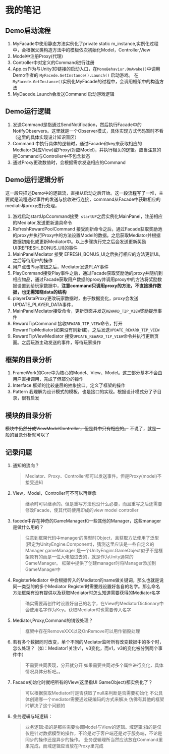 # 我的笔记

## Demo启动流程

1. MyFacade中使用静态方法实例化了private static m_instance,实例化过程中，会根据父类构造方法中的模板依次初始化Model，Controller,View
2. Model中注册Proxy(代理)
3. Controller中对定义的Command进行注册
4. App.cs作为与Unity3D链接的启动入口，在`MonoBehaviur.OnAwake()`中调用Demo作者的 `MyFacede.GetInstance().Launch()` 启动游戏。 在`MyFacede.GetInstance()`实例化MyFacade的过程中，会调用框架中的构造方法
5. MyDacede.Launch会发送Command 启动游戏逻辑


## Demo运行逻辑
1. 发送Command是指通过SendNotification，然后执行Facade中的NotifyObservers。这里就是一个Observer模式，具体实现方式代码暂时不看（这里的具体实现设计知识盲区）
2. Command 中执行具体的逻辑时，通过Facade和key来获取相应的Mediator(对应View)或Proxy(对应Model)，并执行相关的逻辑。应当注意的是Command与Controller中不包含状态
3. 通过Proxy更改数值时，会根据需求发送相应的Command


## Demo运行逻辑分析
这一段只描述Demo中的逻辑流，直接从启动之后开始。这一段流程写了一堆，主要就是流程通过事件的发送与接收进行连接，command从Facade中获取相应的mediatr与proxy进行处理，
1. 游戏启动startUpCcommand接受` startUP`之后实例化MainPanel，注册相应的Mediator,发送更新道具命令
2. RefreshRewardPoolCommand 接受刷新命令之后，通过Facade获取奖励池的proxy并执行Proxy中的方法设置Model的数据。之后获取Mediator并根据数据初始化或更新Mediator中。以上步骤执行完之后会发送更新奖励UI(REFRESH_BONUS_UI)的事件
3. MainPanelMediator 接受 EFRESH_BONUS_UI之后执行相应的方法更新UI。之后等待用户的操作
4. 用户点击Play按钮之后，Mediator发送PLAY事件
5. PlayCommand接受Play事件之后，通过Facade获取奖励池的proxy并随机到相应物品，通过Facade获取用户数据的proxy并调用proxy中的方法将奖励数据设置到给玩家数据中，**注意command只调用proxy的方法，不直接操作数据，也无需知晓data的结构**
6. playerDataProxy更改玩家数据时，由于数据变化，proxy会发送UPDATE_PLAYER_DATA事件，
7. MainPanelMediator接受命令，更新页面并发送`REWARD_TIP_VIEW`奖励提示事件
8. RewardTipCommand 接收`REWARD_TIP_VIEW`命令，打开RewardTipMediator(如果没有则新建)，之后发送`UPDATE_REWARD_TIP_VIEW`
9. RewardTipViewMediator 接受`UPDATE_REWARD_TIP_VIEW`命令并执行更新页面。之后玩游主动发送的事件，等待玩家操作

## 框架的目录分析
1. FrameWork的Core中为核心的Model、View、Model。这三部分基本不会由用户直接调用，完成了但部分的操作
2. Interface 框架的比较底层的抽象接口。定义了框架的操作
3. Pattern 我理解为设计模式的模板，也是接口的实现。根据设计模式分了子目录，很有启发

## 模块的目录分析
~~模块中仍然分成ViewModelController，但是其中只有相应的。~~
不说了，就是一般的目录分析就可以了


## 记录问题
1. 通知的流向？
   >Mediator、Proxy、Controller都可以发送事件。但是Proxy(model)不接受通知
2. View，Model，Controller可不可以再继承
   >继承时可以继承的。但是重写方法也没什么必要，而且重写之后还需要修改Facade，使其代码使用即成的view model controller
3. facede中存在神奇的GameManager和一些其他的Manager，这些manager是做什么用的？
   >注意到框架代码中manager的类型时Object，且获取方法使用了泛型(限定为UnityEngine.Component)，猜测这里应该是一些自定义的Manager
   >gameManager 是一个UnityEnginr.GameObject似乎不是框架原有的而是一位大佬加进去的，就是作为Unity通常的GameManager。
   >框架中提供了创建manager时将Manager添加到GameManager中
4. RegisterMediator 中会根据传入的Mediator的name做关键词，那么也就是说同一类型的的多个Mediator Register时需要线设置好各自的名字。那么命名方法框架有没有提供以及获取Mediator时怎么知道需要获得的Mediator名字
   >确实需要再创件时设置好自己的名字，在View的MediatorDictionary中会使用名字作为Key。获取Mediator时也需要传入名字
5. Mediator,Proxy,Command的销毁处理？
   >框架中存在RemoveXXX以及OnRemove可以用作销毁处理
6. 若有多个数据同时改变，单个不同的Mediator监听所有改变数据中的多个时，怎么处理？（如：Mediator1关注v1，v3变化，而v1，v3的变化被分到两个事件中）
   >不需要共同表现，分开就分开
   >如果需要共同对多个属性进行变化，具体情况具体分析吧。。
7. Facade初始化时就吧所有的View(这里指UI GameObject)都实例化了？
   >可以根据获取Mediator时是否获取了null来判断是否需要初始化
   >不公具体创建哪一个mediator需要通过硬编码的方式来解决
   >仿佛有其他的框架时解决了这个问题的
8. 业务逻辑与域逻辑：
   >业务逻辑:指的是那些需要协调Model与View的逻辑。域逻辑:指的是仅仅是针对数据模型的操作，不论是对于客户端还是对于服务端，不论是同步的操作还是异步的操作。
   >业务逻辑理所当然应该放在Command里来完成，而域逻辑应当放在Proxy里完成
   >
